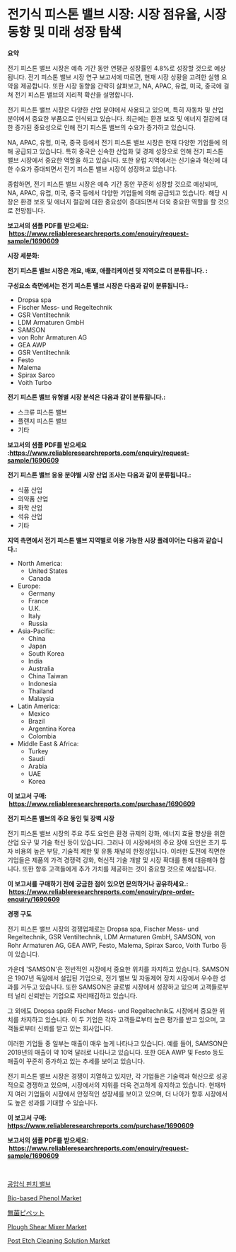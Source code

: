 <p><h1>전기식 피스톤 밸브 시장: 시장 점유율, 시장 동향 및 미래 성장 탐색</h1></p><p><strong>요약</strong></p>
<p><p>전기 피스톤 밸브 시장은 예측 기간 동안 연평균 성장률인 4.8%로 성장할 것으로 예상됩니다. 전기 피스톤 밸브 시장 연구 보고서에 따르면, 현재 시장 상황을 고려한 실행 요약을 제공합니다. 또한 시장 동향을 간략히 살펴보고, NA, APAC, 유럽, 미국, 중국에 걸쳐 전기 피스톤 밸브의 지리적 확산을 설명합니다.</p><p>전기 피스톤 밸브 시장은 다양한 산업 분야에서 사용되고 있으며, 특히 자동차 및 산업 분야에서 중요한 부품으로 인식되고 있습니다. 최근에는 환경 보호 및 에너지 절감에 대한 증가된 중요성으로 인해 전기 피스톤 밸브의 수요가 증가하고 있습니다.</p><p>NA, APAC, 유럽, 미국, 중국 등에서 전기 피스톤 밸브 시장은 현재 다양한 기업들에 의해 공급되고 있습니다. 특히 중국은 신속한 산업화 및 경제 성장으로 인해 전기 피스톤 밸브 시장에서 중요한 역할을 하고 있습니다. 또한 유럽 지역에서는 신기술과 혁신에 대한 수요가 증대되면서 전기 피스톤 밸브 시장이 성장하고 있습니다.</p><p>종합하면, 전기 피스톤 밸브 시장은 예측 기간 동안 꾸준히 성장할 것으로 예상되며, NA, APAC, 유럽, 미국, 중국 등에서 다양한 기업들에 의해 공급되고 있습니다. 해당 시장은 환경 보호 및 에너지 절감에 대한 중요성이 증대되면서 더욱 중요한 역할을 할 것으로 전망됩니다.</p></p>
<p><strong>보고서의 샘플 PDF를 받으세요: &nbsp;<a href="https://www.reliableresearchreports.com/enquiry/request-sample/1690609">https://www.reliableresearchreports.com/enquiry/request-sample/1690609</a></strong></p>
<p><strong>시장 세분화:</strong></p>
<p><strong> 전기 피스톤 밸브 시장은 개요, 배포, 애플리케이션 및 지역으로 더 분류됩니다. :</strong></p>
<p><strong>구성요소 측면에서는 전기 피스톤 밸브 시장은 다음과 같이 분류됩니다.:</strong></p>
<p><ul><li>Dropsa spa</li><li>Fischer Mess- und Regeltechnik</li><li>GSR Ventiltechnik</li><li>LDM Armaturen GmbH</li><li>SAMSON</li><li>von Rohr Armaturen AG</li><li>GEA AWP</li><li>GSR Ventiltechnik</li><li>Festo</li><li>Malema</li><li>Spirax Sarco</li><li>Voith Turbo</li></ul></p>
<p><strong> 전기 피스톤 밸브 유형별 시장 분석은 다음과 같이 분류됩니다.:</strong></p>
<p><ul><li>스크류 피스톤 밸브</li><li>플랜지 피스톤 밸브</li><li>기타</li></ul></p>
<p><strong>보고서의 샘플 PDF를 받으세요 :<a href="https://www.reliableresearchreports.com/enquiry/request-sample/1690609">https://www.reliableresearchreports.com/enquiry/request-sample/1690609</a></strong></p>
<p><strong> 전기 피스톤 밸브 응용 분야별 시장 산업 조사는 다음과 같이 분류됩니다.:</strong></p>
<p><ul><li>식품 산업</li><li>의약품 산업</li><li>화학 산업</li><li>석유 산업</li><li>기타</li></ul></p>
<p><strong>지역 측면에서 전기 피스톤 밸브 지역별로 이용 가능한 시장 플레이어는 다음과 같습니다.:</strong></p>
<p><ul>
    <li>
        North America:
        <ul>
            <li>United States</li>
            <li>Canada</li>
        </ul>
    </li>
    <li>
        Europe:
        <ul>
            <li>Germany</li>
            <li>France</li>
            <li>U.K.</li>
            <li>Italy</li>
            <li>Russia</li>
        </ul>
    </li>
    <li>
        Asia-Pacific:
        <ul>
            <li>China</li>
            <li>Japan</li>
            <li>South Korea</li>
            <li>India</li>
            <li>Australia</li>
            <li>China Taiwan</li>
            <li>Indonesia</li>
            <li>Thailand</li>
            <li>Malaysia</li>
        </ul>
    </li>
    <li>
        Latin America:
        <ul>
            <li>Mexico</li>
            <li>Brazil</li>
            <li>Argentina Korea</li>
            <li>Colombia</li>
        </ul>
    </li>
    <li>
        Middle East & Africa:
        <ul>
            <li>Turkey</li>
            <li>Saudi</li>
            <li>Arabia</li>
            <li>UAE</li>
            <li>Korea</li>
        </ul>
    </li>
    </ul></p>
<p><strong>이 보고서 구매: &nbsp;<a href="https://www.reliableresearchreports.com/purchase/1690609">https://www.reliableresearchreports.com/purchase/1690609</a></strong></p>
<p><strong>전기 피스톤 밸브의 주요 동인 및 장벽 시장</strong></p>
<p><p>전기 피스톤 밸브 시장의 주요 주도 요인은 환경 규제의 강화, 에너지 효율 향상을 위한 산업 요구 및 기술 혁신 등이 있습니다. 그러나 이 시장에서의 주요 장애 요인은 초기 투자 비용의 높은 부담, 기술적 제한 및 유통 채널의 한정성입니다. 이러한 도전에 직면한 기업들은 제품의 가격 경쟁력 강화, 혁신적 기술 개발 및 시장 확대를 통해 대응해야 합니다. 또한 향후 고객들에게 추가 가치를 제공하는 것이 중요할 것으로 예상됩니다.</p></p>
<p><strong>이 보고서를 구매하기 전에 궁금한 점이 있으면 문의하거나 공유하세요.: &nbsp;<a href="https://www.reliableresearchreports.com/enquiry/pre-order-enquiry/1690609">https://www.reliableresearchreports.com/enquiry/pre-order-enquiry/1690609</a></strong></p>
<p><strong>경쟁 구도</strong></p>
<p><p>전기 피스톤 밸브 시장의 경쟁업체로는 Dropsa spa, Fischer Mess- und Regeltechnik, GSR Ventiltechnik, LDM Armaturen GmbH, SAMSON, von Rohr Armaturen AG, GEA AWP, Festo, Malema, Spirax Sarco, Voith Turbo 등이 있습니다.</p><p>가운데 'SAMSON'은 전반적인 시장에서 중요한 위치를 차지하고 있습니다. SAMSON은 1907년 독일에서 설립된 기업으로, 전기 밸브 및 자동제어 장치 시장에서 우수한 성과를 거두고 있습니다. 또한 SAMSON은 글로벌 시장에서 성장하고 있으며 고객들로부터 널리 신뢰받는 기업으로 자리매김하고 있습니다.</p><p>그 외에도 Dropsa spa와 Fischer Mess- und Regeltechnik도 시장에서 중요한 위치를 차지하고 있습니다. 이 두 기업은 각자 고객들로부터 높은 평가를 받고 있으며, 고객들로부터 신뢰를 받고 있는 회사입니다.</p><p>이러한 기업들 중 일부는 매출이 매우 높게 나타나고 있습니다. 예를 들어, SAMSON은 2019년의 매출이 약 10억 달러로 나타나고 있습니다. 또한 GEA AWP 및 Festo 등도 매출이 꾸준히 증가하고 있는 추세를 보이고 있습니다.</p><p>전기 피스톤 밸브 시장은 경쟁이 치열하고 있지만, 각 기업들은 기술력과 혁신으로 성공적으로 경쟁하고 있으며, 시장에서의 지위를 더욱 견고하게 유지하고 있습니다. 현재까지 여러 기업들이 시장에서 안정적인 성장세를 보이고 있으며, 더 나아가 향후 시장에서도 높은 성과를 기대할 수 있습니다.</p></p>
<p><strong>이 보고서 구매: &nbsp; <a href="https://www.reliableresearchreports.com/purchase/1690609">https://www.reliableresearchreports.com/purchase/1690609</a></strong></p>
<p><strong>보고서의 샘플 PDF를 받으세요: &nbsp;<a href="https://www.reliableresearchreports.com/enquiry/request-sample/1690609">https://www.reliableresearchreports.com/enquiry/request-sample/1690609</a></strong><strong></strong></p>
<p>&nbsp;</p>
<p><p><a href="https://github.com/oajzkywllm460/Market-Research-Report-List-1/blob/main/8538318192034.md">공압식 핀치 밸브</a></p><p><a href="https://skillful-vermicelli-b89.notion.site/Bio-based-Phenol-Market-Furnish-Information-about-Market-Size-Market-Share-Market-Dynamics-and-Pr-b12f1c4e4f544eb8a06e2f5285290f1f">Bio-based Phenol Market</a></p><p><a href="https://github.com/cbigkbh02719/Market-Research-Report-List-1/blob/main/1704472192220.md">無菌ピペット</a></p><p><a href="https://issuu.com/reportprime-2/docs/plough-shear-mixer-market-size-2030.pptx">Plough Shear Mixer Market</a></p><p><a href="https://issuu.com/reportprime-2/docs/post-etch-cleaning-solution-market-size-2030.pptx">Post Etch Cleaning Solution Market</a></p></p>